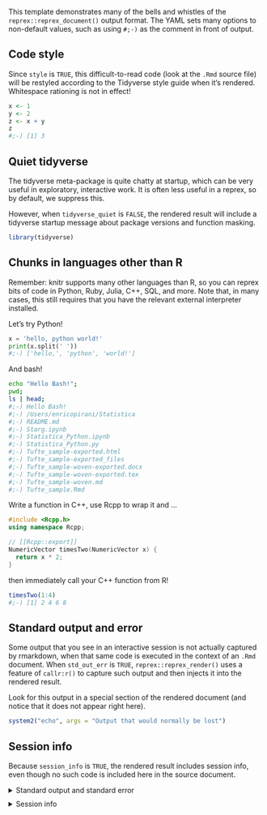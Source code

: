 This template demonstrates many of the bells and whistles of the `reprex::reprex_document()` output format. The YAML sets many options to non-default values, such as using `#;-)` as the comment in front of output.

## Code style

Since `style` is `TRUE`, this difficult-to-read code (look at the `.Rmd` source file) will be restyled according to the Tidyverse style guide when it’s rendered. Whitespace rationing is not in effect!

``` r
x <- 1
y <- 2
z <- x + y
z
#;-) [1] 3
```

## Quiet tidyverse

The tidyverse meta-package is quite chatty at startup, which can be very useful in exploratory, interactive work. It is often less useful in a reprex, so by default, we suppress this.

However, when `tidyverse_quiet` is `FALSE`, the rendered result will include a tidyverse startup message about package versions and function masking.

``` r
library(tidyverse)
```

## Chunks in languages other than R

Remember: knitr supports many other languages than R, so you can reprex bits of code in Python, Ruby, Julia, C++, SQL, and more. Note that, in many cases, this still requires that you have the relevant external interpreter installed.

Let’s try Python!

``` python
x = 'hello, python world!'
print(x.split(' '))
#;-) ['hello,', 'python', 'world!']
```

And bash!

``` bash
echo "Hello Bash!";
pwd;
ls | head;
#;-) Hello Bash!
#;-) /Users/enricopirani/Statistica
#;-) README.md
#;-) Starg.ipynb
#;-) Statistica_Python.ipynb
#;-) Statistica_Python.py
#;-) Tufte_sample-exported.html
#;-) Tufte_sample-exported_files
#;-) Tufte_sample-woven-exported.docx
#;-) Tufte_sample-woven-exported.tex
#;-) Tufte_sample-woven.md
#;-) Tufte_sample.Rmd
```

Write a function in C++, use Rcpp to wrap it and …

``` cpp
#include <Rcpp.h>
using namespace Rcpp;

// [[Rcpp::export]]
NumericVector timesTwo(NumericVector x) {
  return x * 2;
}
```

then immediately call your C++ function from R!

``` r
timesTwo(1:4)
#;-) [1] 2 4 6 8
```

## Standard output and error

Some output that you see in an interactive session is not actually captured by rmarkdown, when that same code is executed in the context of an `.Rmd` document. When `std_out_err` is `TRUE`, `reprex::reprex_render()` uses a feature of `callr:r()` to capture such output and then injects it into the rendered result.

Look for this output in a special section of the rendered document (and notice that it does not appear right here).

``` r
system2("echo", args = "Output that would normally be lost")
```

## Session info

Because `session_info` is `TRUE`, the rendered result includes session info, even though no such code is included here in the source document.

<details style="margin-bottom:10px;">
<summary>
Standard output and standard error
</summary>
`/Users/enricopirani/Statistica/tutorial_Rmd_std_out_err.txt`
</details>
<details style="margin-bottom:10px;">
<summary>
Session info
</summary>

``` r
sessioninfo::session_info()
#;-) - Session info ----------------------------------------------------------------------------------------
#;-)  setting  value
#;-)  version  R version 4.3.2 (2023-10-31)
#;-)  os       macOS Ventura 13.6.1
#;-)  system   x86_64, darwin22.6.0
#;-)  ui       unknown
#;-)  language (EN)
#;-)  collate  C
#;-)  ctype    C
#;-)  tz       Europe/Rome
#;-)  date     2024-01-21
#;-)  pandoc   3.1.11.1 @ /usr/local/bin/ (via rmarkdown)
#;-) 
#;-) - Packages --------------------------------------------------------------------------------------------
#;-)  package     * version date (UTC) lib source
#;-)  bslib         0.6.0   2023-11-21 [1] CRAN (R 4.3.2)
#;-)  cachem        1.0.8   2023-05-01 [1] CRAN (R 4.3.2)
#;-)  cli           3.6.2   2023-12-11 [1] CRAN (R 4.3.2)
#;-)  codetools     0.2-19  2023-02-01 [2] CRAN (R 4.3.2)
#;-)  colorspace    2.1-0   2023-01-23 [1] CRAN (R 4.3.2)
#;-)  digest        0.6.33  2023-07-07 [1] CRAN (R 4.3.2)
#;-)  dplyr       * 1.1.4   2023-11-17 [1] CRAN (R 4.3.2)
#;-)  evaluate      0.23    2023-11-01 [1] CRAN (R 4.3.2)
#;-)  fansi         1.0.6   2023-12-08 [1] CRAN (R 4.3.2)
#;-)  farver        2.1.1   2022-07-06 [1] CRAN (R 4.3.2)
#;-)  fastmap       1.1.1   2023-02-24 [1] CRAN (R 4.3.2)
#;-)  forcats     * 1.0.0   2023-01-29 [1] CRAN (R 4.3.2)
#;-)  fs            1.6.3   2023-07-20 [1] CRAN (R 4.3.2)
#;-)  generics      0.1.3   2022-07-05 [1] CRAN (R 4.3.2)
#;-)  ggplot2     * 3.4.4   2023-10-12 [1] CRAN (R 4.3.2)
#;-)  glue          1.6.2   2022-02-24 [1] CRAN (R 4.3.2)
#;-)  gtable        0.3.4   2023-08-21 [1] CRAN (R 4.3.2)
#;-)  highr         0.10    2022-12-22 [1] CRAN (R 4.3.2)
#;-)  hms           1.1.3   2023-03-21 [1] CRAN (R 4.3.2)
#;-)  htmltools     0.5.7   2023-11-03 [1] CRAN (R 4.3.2)
#;-)  jquerylib     0.1.4   2021-04-26 [1] CRAN (R 4.3.2)
#;-)  jsonlite      1.8.8   2023-12-04 [1] CRAN (R 4.3.2)
#;-)  knitr       * 1.45    2023-10-30 [1] CRAN (R 4.3.2)
#;-)  labeling      0.4.3   2023-08-29 [1] CRAN (R 4.3.2)
#;-)  lattice       0.21-9  2023-10-01 [2] CRAN (R 4.3.2)
#;-)  lifecycle     1.0.4   2023-11-07 [1] CRAN (R 4.3.2)
#;-)  lubridate   * 1.9.3   2023-09-27 [1] CRAN (R 4.3.2)
#;-)  magrittr      2.0.3   2022-03-30 [1] CRAN (R 4.3.2)
#;-)  Matrix        1.6-1.1 2023-09-18 [2] CRAN (R 4.3.2)
#;-)  mgcv          1.9-0   2023-07-11 [2] CRAN (R 4.3.2)
#;-)  munsell       0.5.0   2018-06-12 [1] CRAN (R 4.3.2)
#;-)  nlme          3.1-163 2023-08-09 [2] CRAN (R 4.3.2)
#;-)  pillar        1.9.0   2023-03-22 [1] CRAN (R 4.3.2)
#;-)  pkgconfig     2.0.3   2019-09-22 [1] CRAN (R 4.3.2)
#;-)  purrr       * 1.0.2   2023-08-10 [1] CRAN (R 4.3.2)
#;-)  R.cache       0.16.0  2022-07-21 [1] CRAN (R 4.3.2)
#;-)  R.methodsS3   1.8.2   2022-06-13 [1] CRAN (R 4.3.2)
#;-)  R.oo          1.25.0  2022-06-12 [1] CRAN (R 4.3.2)
#;-)  R.utils       2.12.3  2023-11-18 [1] CRAN (R 4.3.2)
#;-)  R6            2.5.1   2021-08-19 [1] CRAN (R 4.3.2)
#;-)  Rcpp          1.0.11  2023-07-06 [1] CRAN (R 4.3.2)
#;-)  readr       * 2.1.4   2023-02-10 [1] CRAN (R 4.3.2)
#;-)  reprex        2.0.2   2022-08-17 [1] CRAN (R 4.3.2)
#;-)  rlang         1.1.2   2023-11-04 [1] CRAN (R 4.3.2)
#;-)  rmarkdown     2.25    2023-09-18 [1] CRAN (R 4.3.2)
#;-)  sass          0.4.7   2023-07-15 [1] CRAN (R 4.3.2)
#;-)  scales        1.2.1   2022-08-20 [1] CRAN (R 4.3.2)
#;-)  sessioninfo   1.2.2   2021-12-06 [1] CRAN (R 4.3.2)
#;-)  stringi       1.8.2   2023-11-23 [1] CRAN (R 4.3.2)
#;-)  stringr     * 1.5.1   2023-11-14 [1] CRAN (R 4.3.2)
#;-)  styler        1.10.2  2023-08-29 [1] CRAN (R 4.3.2)
#;-)  tibble      * 3.2.1   2023-03-20 [1] CRAN (R 4.3.2)
#;-)  tidyr       * 1.3.0   2023-01-24 [1] CRAN (R 4.3.2)
#;-)  tidyselect    1.2.0   2022-10-10 [1] CRAN (R 4.3.2)
#;-)  tidyverse   * 2.0.0   2023-02-22 [1] CRAN (R 4.3.2)
#;-)  timechange    0.2.0   2023-01-11 [1] CRAN (R 4.3.2)
#;-)  tinytex       0.49    2023-11-22 [1] CRAN (R 4.3.2)
#;-)  tufte       * 0.13    2023-06-22 [1] CRAN (R 4.3.2)
#;-)  tzdb          0.4.0   2023-05-12 [1] CRAN (R 4.3.2)
#;-)  utf8          1.2.4   2023-10-22 [1] CRAN (R 4.3.2)
#;-)  vctrs         0.6.5   2023-12-01 [1] CRAN (R 4.3.2)
#;-)  withr         2.5.2   2023-10-30 [1] CRAN (R 4.3.2)
#;-)  xfun          0.41    2023-11-01 [1] CRAN (R 4.3.2)
#;-)  yaml          2.3.7   2023-01-23 [1] CRAN (R 4.3.2)
#;-) 
#;-)  [1] /usr/local/lib/R/4.3/site-library
#;-)  [2] /usr/local/Cellar/r/4.3.2/lib/R/library
#;-) 
#;-) -------------------------------------------------------------------------------------------------------
```

</details>
